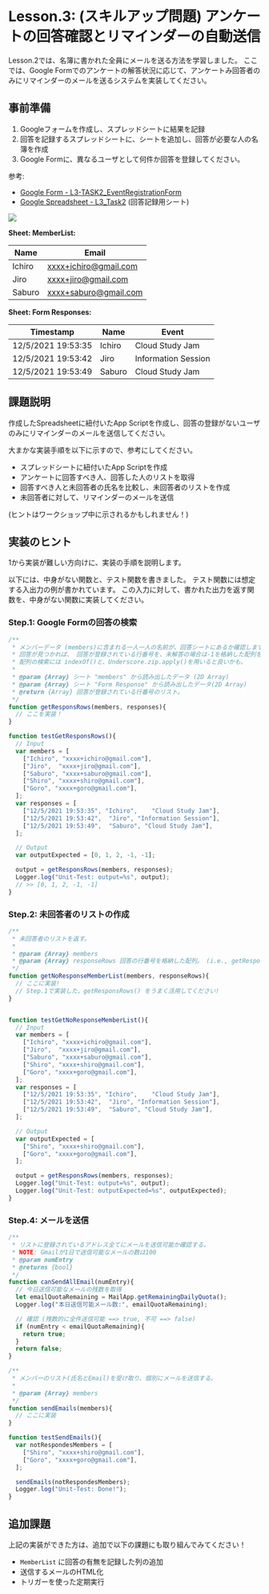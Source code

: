 # Lesson.3: (スキルアップ問題) アンケートの回答確認とリマインダーの自動送信

Lesson.2では、名簿に書かれた全員にメールを送る方法を学習しました。
ここでは、Google Formでのアンケートの解答状況に応じて、アンケートみ回答者のみにリマインダーのメールを送るシステムを実装してください。

## 事前準備

1. Googleフォームを作成し、スプレッドシートに結果を記録
1. 回答を記録するスプレッドシートに、シートを追加し、回答が必要な人の名簿を作成
1. Google Formに、異なるユーザとして何件か回答を登録してください。

参考:
- [Google Form - L3-TASK2_EventRegistrationForm](https://forms.gle/hEzP1vM58argDEd38)
- [Google Spreadsheet - L3_Task2](https://docs.google.com/spreadsheets/d/10zmHFS31KOl7HFMwV6qnRGUXCkLGbt8HK38tEH7ZtX8/edit?usp=sharing) (回答記録用シート)

![](./src/gform.png)

**Sheet: MemberList:**

| Name   | Email                 |
|--------|-----------------------|
| Ichiro | xxxx+ichiro@gmail.com |
| Jiro   | xxxx+jiro@gmail.com   |
| Saburo | xxxx+saburo@gmail.com |

**Sheet: Form Responses:**

| Timestamp             | Name   | Event               |
|-----------------------|--------|---------------------|
| 12/5/2021 19:53:35    | Ichiro | Cloud Study Jam     |
| 12/5/2021 19:53:42    | Jiro   | Information Session |
| 12/5/2021 19:53:49    | Saburo | Cloud Study Jam     |


## 課題説明

作成したSpreadsheetに紐付いたApp Scriptを作成し、回答の登録がないユーザのみにリマインダーのメールを送信してください。

大まかな実装手順を以下に示すので、参考にしてください。

- スプレッドシートに紐付いたApp Scriptを作成
- アンケートに回答すべき人、回答した人のリストを取得
- 回答すべき人と未回答者の氏名を比較し、未回答者のリストを作成
- 未回答者に対して、リマインダーのメールを送信

(ヒントはワークショップ中に示されるかもしれません！)

## 実装のヒント

1から実装が難しい方向けに、実装の手順を説明します。

以下には、中身がない関数と、テスト関数を書きました。
テスト関数には想定する入出力の例が書かれています。
この入力に対して、書かれた出力を返す関数を、中身がない関数に実装してください。

### Step.1: Google Formの回答の検索

```js
/**
 * メンバーデータ (members)に含まれる一人一人の名前が、回答シートにあるか確認します。
 * 回答が見つかれば、 回答が登録されている行番号を、未解答の場合は-1を格納した配列を返します。
 * 配列の検索には indexOf()と、Underscore.zip.apply()を用いると良いかも。
 * 
 * @param {Array} シート "members" から読み出したデータ (2D Array)
 * @param {Array} シート "Form Response" から読み出したデータ(2D Array) 
 * @return {Array} 回答が登録されている行番号のリスト。
 */
function getResponsRows(members, responses){
  // ここを実装！
}

function testGetResponsRows(){
  // Input
  var members = [
    ["Ichiro", "xxxx+ichiro@gmail.com"],
    ["Jiro",  "xxxx+jiro@gmail.com"],
    ["Saburo", "xxxx+saburo@gmail.com"],
    ["Shiro", "xxxx+shiro@gmail.com"],
    ["Goro", "xxxx+goro@gmail.com"],
  ];
  var responses = [
    ["12/5/2021 19:53:35", "Ichiro", 	"Cloud Study Jam"],
    ["12/5/2021 19:53:42", 	"Jiro", "Information Session"],
    ["12/5/2021 19:53:49",  "Saburo", "Cloud Study Jam"],
  ];

  // Output
  var outputExpected = [0, 1, 2, -1, -1];

  output = getResponsRows(members, responses);
  Logger.log("Unit-Test: output=%s", output);
  // >> [0, 1, 2, -1, -1]
}
```

### Step.2: 未回答者のリストの作成

```js
/**
 * 未回答者のリストを返す。
 * 
 * @param {Array} members
 * @param {Array} responseRows 回答の行番号を格納した配列。 (i.e., getResponsRows()の結果)
 */
function getNoResponseMemberList(members, responseRows){
  // ここに実装!
  // Step.1で実装した、getResponsRows() をうまく活用してください!
}


function testGetNoResponseMemberList(){
  // Input
  var members = [
    ["Ichiro", "xxxx+ichiro@gmail.com"],
    ["Jiro",  "xxxx+jiro@gmail.com"],
    ["Saburo", "xxxx+saburo@gmail.com"],
    ["Shiro", "xxxx+shiro@gmail.com"],
    ["Goro", "xxxx+goro@gmail.com"],
  ];
  var responses = [
    ["12/5/2021 19:53:35", "Ichiro", 	"Cloud Study Jam"],
    ["12/5/2021 19:53:42", 	"Jiro", "Information Session"],
    ["12/5/2021 19:53:49",  "Saburo", "Cloud Study Jam"],
  ];

  // Output
  var outputExpected = [
    ["Shiro", "xxxx+shiro@gmail.com"],
    ["Goro", "xxxx+goro@gmail.com"],
  ];

  output = getResponsRows(members, responses);
  Logger.log("Unit-Test: output=%s", output);
  Logger.log("Unit-Test: outputExpected=%s", outputExpected);
}
```


### Step.4: メールを送信

```js
/**
 * リストに登録されているアドレス全てにメールを送信可能か確認する。
 * NOTE: Gmailが1日で送信可能なメールの数は100
 * @param numEntry 
 * @returns {bool}
 */
function canSendAllEmail(numEntry){
  // 今日送信可能なメールの残数を取得
  let emailQuotaRemaining = MailApp.getRemainingDailyQuota();
  Logger.log("本日送信可能メール数:", emailQuotaRemaining);

  // 確認 (残数的に全件送信可能 ==> true, 不可 ==> false)
  if (numEntry < emailQuotaRemaining){
    return true;
  } 
  return false;
}

/**
 * メンバーのリスト(氏名とEmail)を受け取り、個別にメールを送信する。
 * 
 * @param {Array} members
 */
function sendEmails(members){
  // ここに実装
}

function testSendEmails(){
  var notRespondesMembers = [
    ["Shiro", "xxxx+shiro@gmail.com"],
    ["Goro", "xxxx+goro@gmail.com"],
  ];

  sendEmails(notRespondesMembers);
  Logger.log("Unit-Test: Done!");
}
```

## 追加課題
上記の実装ができた方は、追加で以下の課題にも取り組んでみてください！

- `MemberList` に回答の有無を記録した列の追加
- 送信するメールのHTML化
- トリガーを使った定期実行
